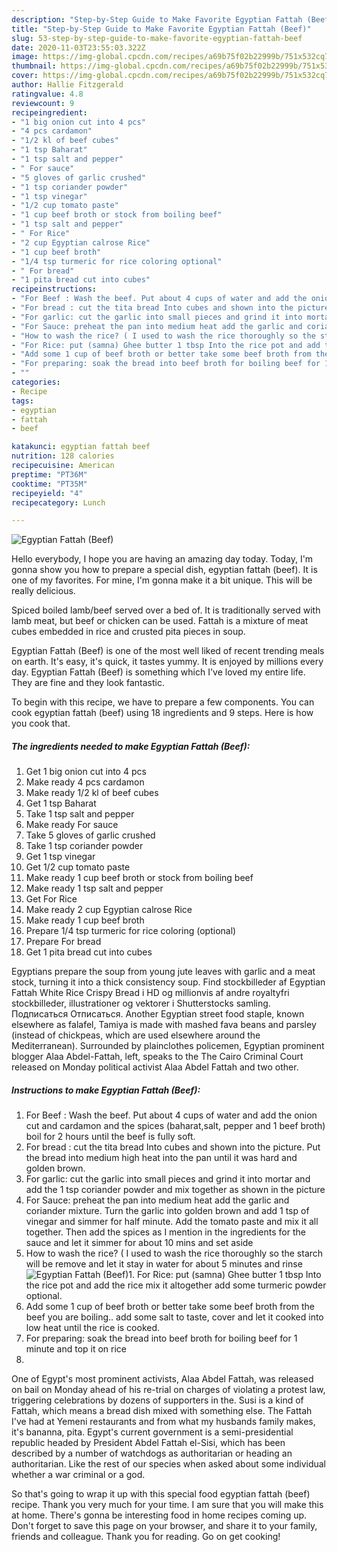 ```yaml
---
description: "Step-by-Step Guide to Make Favorite Egyptian Fattah (Beef)"
title: "Step-by-Step Guide to Make Favorite Egyptian Fattah (Beef)"
slug: 53-step-by-step-guide-to-make-favorite-egyptian-fattah-beef
date: 2020-11-03T23:55:03.322Z
image: https://img-global.cpcdn.com/recipes/a69b75f02b22999b/751x532cq70/egyptian-fattah-beef-recipe-main-photo.jpg
thumbnail: https://img-global.cpcdn.com/recipes/a69b75f02b22999b/751x532cq70/egyptian-fattah-beef-recipe-main-photo.jpg
cover: https://img-global.cpcdn.com/recipes/a69b75f02b22999b/751x532cq70/egyptian-fattah-beef-recipe-main-photo.jpg
author: Hallie Fitzgerald
ratingvalue: 4.8
reviewcount: 9
recipeingredient:
- "1 big onion cut into 4 pcs"
- "4 pcs cardamon"
- "1/2 kl of beef cubes"
- "1 tsp Baharat"
- "1 tsp salt and pepper"
- " For sauce"
- "5 gloves of garlic crushed"
- "1 tsp coriander powder"
- "1 tsp vinegar"
- "1/2 cup tomato paste"
- "1 cup beef broth or stock from boiling beef"
- "1 tsp salt and pepper"
- " For Rice"
- "2 cup Egyptian calrose Rice"
- "1 cup beef broth"
- "1/4 tsp turmeric for rice coloring optional"
- " For bread"
- "1 pita bread cut into cubes"
recipeinstructions:
- "For Beef : Wash the beef. Put about 4 cups of water and add the onion cut and cardamon and the spices (baharat,salt, pepper and 1 beef broth) boil for 2 hours until the beef is fully soft."
- "For bread : cut the tita bread Into cubes and shown into the picture. Put the bread into medium high heat into the pan until it was hard and golden brown."
- "For garlic: cut the garlic into small pieces and grind it into mortar and add the 1 tsp coriander powder and mix together as shown in the picture"
- "For Sauce: preheat the pan into medium heat add the garlic and coriander mixture. Turn the garlic into golden brown and add 1 tsp of vinegar and simmer for half minute. Add the tomato paste and mix it all together. Then add the spices as I mention in the ingredients for the sauce and let it simmer for about 10 mins and set aside"
- "How to wash the rice? ( I used to wash the rice thoroughly so the starch will be remove and let it stay in water for about 5 minutes and rinse"
- "For Rice: put (samna) Ghee butter 1 tbsp Into the rice pot and add the rice mix it altogether add some turmeric powder optional."
- "Add some 1 cup of beef broth or better take some beef broth from the beef you are boiling.. add some salt to taste, cover and let it cooked into low heat until the rice is cooked."
- "For preparing: soak the bread into beef broth for boiling beef for 1 minute and top it on rice"
- ""
categories:
- Recipe
tags:
- egyptian
- fattah
- beef

katakunci: egyptian fattah beef 
nutrition: 128 calories
recipecuisine: American
preptime: "PT36M"
cooktime: "PT35M"
recipeyield: "4"
recipecategory: Lunch

---
```



![Egyptian Fattah (Beef)](https://img-global.cpcdn.com/recipes/a69b75f02b22999b/751x532cq70/egyptian-fattah-beef-recipe-main-photo.jpg)

Hello everybody, I hope you are having an amazing day today. Today, I'm gonna show you how to prepare a special dish, egyptian fattah (beef). It is one of my favorites. For mine, I'm gonna make it a bit unique. This will be really delicious.

Spiced boiled lamb/beef served over a bed of. It is traditionally served with lamb meat, but beef or chicken can be used. Fattah is a mixture of meat cubes embedded in rice and crusted pita pieces in soup.

Egyptian Fattah (Beef) is one of the most well liked of recent trending meals on earth. It's easy, it's quick, it tastes yummy. It is enjoyed by millions every day. Egyptian Fattah (Beef) is something which I've loved my entire life. They are fine and they look fantastic.


To begin with this recipe, we have to prepare a few components. You can cook egyptian fattah (beef) using 18 ingredients and 9 steps. Here is how you cook that.

<!--inarticleads1-->

##### The ingredients needed to make Egyptian Fattah (Beef):

1. Get 1 big onion cut into 4 pcs
1. Make ready 4 pcs cardamon
1. Make ready 1/2 kl of beef cubes
1. Get 1 tsp Baharat
1. Take 1 tsp salt and pepper
1. Make ready  For sauce
1. Take 5 gloves of garlic crushed
1. Take 1 tsp coriander powder
1. Get 1 tsp vinegar
1. Get 1/2 cup tomato paste
1. Make ready 1 cup beef broth or stock from boiling beef
1. Make ready 1 tsp salt and pepper
1. Get  For Rice
1. Make ready 2 cup Egyptian calrose Rice
1. Make ready 1 cup beef broth
1. Prepare 1/4 tsp turmeric for rice coloring (optional)
1. Prepare  For bread
1. Get 1 pita bread cut into cubes


Egyptians prepare the soup from young jute leaves with garlic and a meat stock, turning it into a thick consistency soup. Find stockbilleder af Egyptian Fattah White Rice Crispy Bread i HD og millionvis af andre royaltyfri stockbilleder, illustrationer og vektorer i Shutterstocks samling. Подписаться Отписаться. Another Egyptian street food staple, known elsewhere as falafel, Tamiya is made with mashed fava beans and parsley (instead of chickpeas, which are used elsewhere around the Mediterranean). Surrounded by plainclothes policemen, Egyptian prominent blogger Alaa Abdel-Fattah, left, speaks to the The Cairo Criminal Court released on Monday political activist Alaa Abdel Fattah and two other. 

<!--inarticleads2-->

##### Instructions to make Egyptian Fattah (Beef):

1. For Beef : Wash the beef. Put about 4 cups of water and add the onion cut and cardamon and the spices (baharat,salt, pepper and 1 beef broth) boil for 2 hours until the beef is fully soft.
1. For bread : cut the tita bread Into cubes and shown into the picture. Put the bread into medium high heat into the pan until it was hard and golden brown.
1. For garlic: cut the garlic into small pieces and grind it into mortar and add the 1 tsp coriander powder and mix together as shown in the picture
1. For Sauce: preheat the pan into medium heat add the garlic and coriander mixture. Turn the garlic into golden brown and add 1 tsp of vinegar and simmer for half minute. Add the tomato paste and mix it all together. Then add the spices as I mention in the ingredients for the sauce and let it simmer for about 10 mins and set aside
1. How to wash the rice? ( I used to wash the rice thoroughly so the starch will be remove and let it stay in water for about 5 minutes and rinse
<img src="//assets-global.cpcdn.com/assets/icons/button_play-2c75c40dde080a61004c1f40b05d8f140eaff45d7e9e6481dc71c63d2e7c4909.png" alt="Egyptian Fattah (Beef)">1. For Rice: put (samna) Ghee butter 1 tbsp Into the rice pot and add the rice mix it altogether add some turmeric powder optional.
1. Add some 1 cup of beef broth or better take some beef broth from the beef you are boiling.. add some salt to taste, cover and let it cooked into low heat until the rice is cooked.
1. For preparing: soak the bread into beef broth for boiling beef for 1 minute and top it on rice
1. 


One of Egypt&#39;s most prominent activists, Alaa Abdel Fattah, was released on bail on Monday ahead of his re-trial on charges of violating a protest law, triggering celebrations by dozens of supporters in the. Susi is a kind of Fattah, which means a bread dish mixed with something else. The Fattah I&#39;ve had at Yemeni restaurants and from what my husbands family makes, it&#39;s bananna, pita. Egypt&#39;s current government is a semi-presidential republic headed by President Abdel Fattah el-Sisi, which has been described by a number of watchdogs as authoritarian or heading an authoritarian. Like the rest of our species when asked about some individual whether a war criminal or a god. 

So that's going to wrap it up with this special food egyptian fattah (beef) recipe. Thank you very much for your time. I am sure that you will make this at home. There's gonna be interesting food in home recipes coming up. Don't forget to save this page on your browser, and share it to your family, friends and colleague. Thank you for reading. Go on get cooking!
